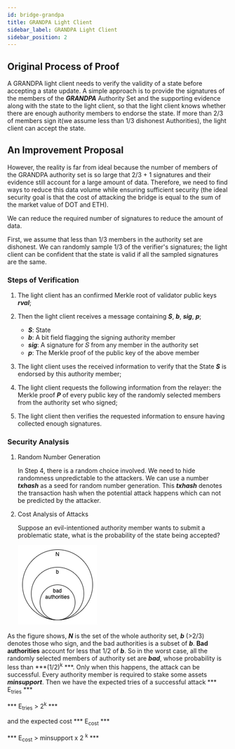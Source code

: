```yaml
---
id: bridge-grandpa
title: GRANDPA Light Client
sidebar_label: GRANDPA Light Client
sidebar_position: 2
---
```


## Original Process of Proof

A GRANDPA light client needs to verify the validity of a state before accepting a state update. A simple approach is to provide the signatures of the members of the ***GRANDPA*** Authority Set and the supporting evidence along with the state to the light client, so that the light client knows whether there are enough authority members to endorse the state. If more than 2/3 of members sign it(we assume less than 1/3 dishonest Authorities), the light client can accept the state.

## An Improvement Proposal

However, the reality is far from ideal because the number of members of the GRANDPA authority set is so large that 2/3 + 1 signatures and their evidence still account for a large amount of data. Therefore, we need to find ways to reduce this data volume while ensuring sufficient security (the ideal security goal is that the cost of attacking the bridge is equal to the sum of the market value of DOT and ETH).

We can reduce the required number of signatures to reduce the amount of data.

First, we assume that less than 1/3 members in the authority set are dishonest. We can randomly sample 1/3 of the verifier's signatures; the light client can be confident that the state is valid if all the sampled signatures are the same.

### Steps of Verification

1. The light client has an confirmed Merkle root of validator public keys ***rval***;
2. Then the light client receives a message containing  ***S***, ***b***, ***sig***, ***p***; 
    - ***S***: State
    - ***b***: A bit field flagging the signing authority member
    - ***sig***: A signature for 𝑆 from any member in the authority set
    - ***p***: The Merkle proof of the public key of the above member
    
    
3. The light client uses the received information to verify that the State  ***S***  is endorsed by this authority member;
4. The light client requests the following information from the relayer: the Merkle proof ***P*** of every public key of the randomly selected members from the authority set who signed;
5. The light client then verifies the requested information to ensure having collected enough signatures.

### Security Analysis

1. Random Number Generation
    
    In Step 4, there is a random choice involved. We need to hide randomness unpredictable to the attackers. We can use a number ***txhash*** as a seed for random number generation. This ***txhash*** denotes the transaction hash when the potential attack happens which can not be predicted by the attacker.
    
2. Cost Analysis of Attacks
    
    Suppose an evil-intentioned authority member wants to submit a problematic state, what is the probability of the state being accepted?
    
    ![Authority set, Signers, and Attackers](../../../assets/bridge_knowledge_base_grandpa_01.png)
    
As the figure shows, ***N*** is the set of the whole authority set, ***b*** (>2/3) denotes those who sign, and the bad authorities is a subset of ***b***. **Bad authorities** account for less that 1/2 of ***b***. So in the worst case, all the randomly selected members of authority set are ***bad***, whose probability is less than ***(1/2)<sup>k</sup> ***. Only when this happens, the attack can be successful. Every authority member is required to stake some assets ***minsupport***. Then we have the expected tries of a successful attack *** E<sub>tries</sub> ***

*** E<sub>tries</sub> > 2<sup>k</sup> ***

and the expected cost *** E<sub>cost</sub> ***

*** E<sub>cost</sub> > minsupport x 2 <sup>k</sup> ***
